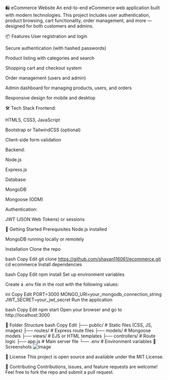 🛍️ eCommerce Website
An end-to-end eCommerce web application built with modern technologies. This project includes user authentication, product browsing, cart functionality, order management, and more — designed for both customers and admins.

📦 Features
User registration and login

Secure authentication (with hashed passwords)

Product listing with categories and search

Shopping cart and checkout system

Order management (users and admin)

Admin dashboard for managing products, users, and orders

Responsive design for mobile and desktop

🛠️ Tech Stack
Frontend:

HTML5, CSS3, JavaScript

Bootstrap or TailwindCSS (optional)

Client-side form validation

Backend:

Node.js

Express.js

Database:

MongoDB

Mongoose (ODM)

Authentication:

JWT (JSON Web Tokens) or sessions

🚀 Getting Started
Prerequisites
Node.js installed

MongoDB running locally or remotely

Installation
Clone the repo

bash
Copy
Edit
git clone https://github.com/shayan116061/ecommerce.git
cd ecommerce
Install dependencies

bash
Copy
Edit
npm install
Set up environment variables

Create a .env file in the root with the following values:

ini
Copy
Edit
PORT=3000
MONGO_URI=your_mongodb_connection_string
JWT_SECRET=your_jwt_secret
Run the application

bash
Copy
Edit
npm start
Open your browser and go to http://localhost:3000

📂 Folder Structure
bash
Copy
Edit
├── public/             # Static files (CSS, JS, images)
├── routes/             # Express route files
├── models/             # Mongoose models
├── views/              # EJS or HTML templates
├── controllers/        # Route logic
├── app.js              # Main server file
└── .env                # Environment variables
📸 Screenshots
![image](https://github.com/user-attachments/assets/f9f47175-d5fe-42dc-bc21-58a3d6e58df1)


🧾 License
This project is open source and available under the MIT License.

🤝 Contributing
Contributions, issues, and feature requests are welcome!
Feel free to fork the repo and submit a pull request.


